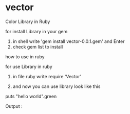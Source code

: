 # vector
Color Library in Ruby


for install Library in your gem 

1. in shell write 'gem install vector-0.0.1.gem' and Enter
2. check gem list to install 

how to use in ruby 

for use Library in ruby

1. in file ruby write 
require 'Vector'

2. and now you can use library look like this 

puts "hello world".green

Output :


